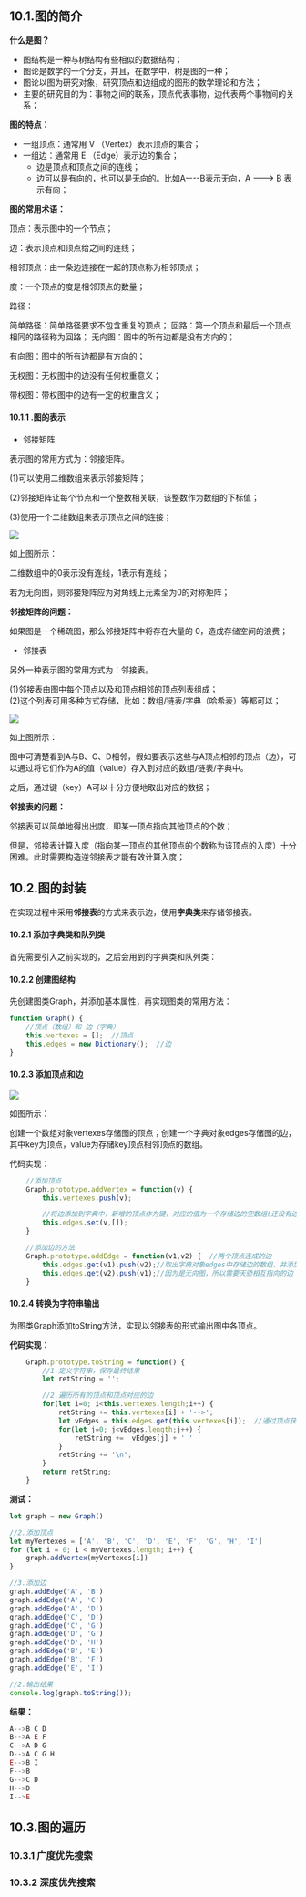 ## 10.1.图的简介
**什么是图？**

- 图结构是一种与树结构有些相似的数据结构；
- 图论是数学的一个分支，并且，在数学中，树是图的一种；
- 图论以图为研究对象，研究顶点和边组成的图形的数学理论和方法；
- 主要的研究目的为：事物之间的联系，顶点代表事物，边代表两个事物间的关系；

**图的特点：**

- 一组顶点：通常用 V （Vertex）表示顶点的集合；
- 一组边：通常用 E （Edge）表示边的集合；
    * 边是顶点和顶点之间的连线；
    * 边可以是有向的，也可以是无向的。比如A----B表示无向，A ---> B 表示有向；

**图的常用术语：**

顶点：表示图中的一个节点；

边：表示顶点和顶点给之间的连线；

相邻顶点：由一条边连接在一起的顶点称为相邻顶点；

度：一个顶点的度是相邻顶点的数量；

路径：

简单路径：简单路径要求不包含重复的顶点；
回路：第一个顶点和最后一个顶点相同的路径称为回路；
无向图：图中的所有边都是没有方向的；

有向图：图中的所有边都是有方向的；

无权图：无权图中的边没有任何权重意义；

带权图：带权图中的边有一定的权重含义；

#### 10.1.1 .图的表示
- 邻接矩阵

表示图的常用方式为：邻接矩阵。

(1)可以使用二维数组来表示邻接矩阵；

(2)邻接矩阵让每个节点和一个整数相关联，该整数作为数组的下标值；

(3)使用一个二维数组来表示顶点之间的连接；

![](./img/图01.png)

如上图所示：

二维数组中的0表示没有连线，1表示有连线；

若为无向图，则邻接矩阵应为对角线上元素全为0的对称矩阵；

**邻接矩阵的问题：**

如果图是一个稀疏图，那么邻接矩阵中将存在大量的 0，造成存储空间的浪费；

- 邻接表

另外一种表示图的常用方式为：邻接表。

(1)邻接表由图中每个顶点以及和顶点相邻的顶点列表组成；       
(2)这个列表可用多种方式存储，比如：数组/链表/字典（哈希表）等都可以；

![](./img/图02.png)

如上图所示：

图中可清楚看到A与B、C、D相邻，假如要表示这些与A顶点相邻的顶点（边），可以通过将它们作为A的值（value）存入到对应的数组/链表/字典中。

之后，通过键（key）A可以十分方便地取出对应的数据；

**邻接表的问题：**

邻接表可以简单地得出出度，即某一顶点指向其他顶点的个数；

但是，邻接表计算入度（指向某一顶点的其他顶点的个数称为该顶点的入度）十分困难。此时需要构造逆邻接表才能有效计算入度；

## 10.2.图的封装

在实现过程中采用**邻接表**的方式来表示边，使用**字典类**来存储邻接表。

#### 10.2.1 添加字典类和队列类
首先需要引入之前实现的，之后会用到的字典类和队列类：

#### 10.2.2 创建图结构

先创建图类Graph，并添加基本属性，再实现图类的常用方法：

```js
function Graph() {
    //顶点（数组）和 边（字典）
    this.vertexes = [];  //顶点
    this.edges = new Dictionary();  //边
}
```

#### 10.2.3 添加顶点和边

![](./img/图03.png)

如图所示：

创建一个数组对象vertexes存储图的顶点；创建一个字典对象edges存储图的边，其中key为顶点，value为存储key顶点相邻顶点的数组。

代码实现：

```js
    //添加顶点
    Graph.prototype.addVertex = function(v) {
        this.vertexes.push(v);

        //将边添加到字典中，新增的顶点作为键，对应的值为一个存储边的空数组(还没有边)
        this.edges.set(v,[]);
    }

    //添加边的方法
    Graph.prototype.addEdge = function(v1,v2) {  //两个顶点连成的边
        this.edges.get(v1).push(v2);//取出字典对象edges中存储边的数组，并添加关联顶点
        this.edges.get(v2).push(v1);//因为是无向图，所以需要天骄相互指向的边
    }
```

#### 10.2.4 转换为字符串输出
为图类Graph添加toString方法，实现以邻接表的形式输出图中各顶点。

**代码实现：**
```js
    Graph.prototype.toString = function() {
        //1.定义字符串，保存最终结果
        let retString = '';

        //2.遍历所有的顶点和顶点对应的边
        for(let i=0; i<this.vertexes.length;i++) {
            retString += this.vertexes[i] + '-->';
            let vEdges = this.edges.get(this.vertexes[i]);  //通过顶点获得其对应边的数组
            for(let j=0; j<vEdges.length;j++) {
                retString +=  vEdges[j] + ' '
            }
            retString += '\n';
        }
        return retString;
    }
```

**测试：**
```js
let graph = new Graph()

//2.添加顶点
let myVertexes = ['A', 'B', 'C', 'D', 'E', 'F', 'G', 'H', 'I']
for (let i = 0; i < myVertexes.length; i++) {
    graph.addVertex(myVertexes[i])
}

//3.添加边
graph.addEdge('A', 'B')
graph.addEdge('A', 'C')
graph.addEdge('A', 'D')
graph.addEdge('C', 'D')
graph.addEdge('C', 'G')
graph.addEdge('D', 'G')
graph.addEdge('D', 'H')
graph.addEdge('B', 'E')
graph.addEdge('B', 'F')
graph.addEdge('E', 'I')

//2.输出结果
console.log(graph.toString());
```
**结果：**

```js
A-->B C D 
B-->A E F 
C-->A D G 
D-->A C G H 
E-->B I 
F-->B 
G-->C D 
H-->D 
I-->E 
```

## 10.3.图的遍历

### 10.3.1 广度优先搜索

### 10.3.2 深度优先搜索











